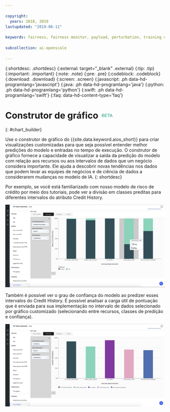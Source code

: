 ```yaml
---

copyright:
  years: 2018, 2019
lastupdated: "2019-06-11"

keywords: fairness, fairness monitor, payload, perturbation, training data, debiased

subcollection: ai-openscale

---
```


{:shortdesc: .shortdesc}
{:external: target="_blank" .external}
{:tip: .tip}
{:important: .important}
{:note: .note}
{:pre: .pre}
{:codeblock: .codeblock}
{:download: .download}
{:screen: .screen}
{:javascript: .ph data-hd-programlang='javascript'}
{:java: .ph data-hd-programlang='java'}
{:python: .ph data-hd-programlang='python'}
{:swift: .ph data-hd-programlang='swift'}
{:faq: data-hd-content-type='faq'}

# Construtor de gráfico ![tag beta](images/beta.png)
{: #chart_builder}

Use o construtor de gráfico do {{site.data.keyword.aios_short}} para criar visualizações customizadas para que seja possível entender melhor predições do modelo e entradas no tempo de execução. O construtor de gráfico fornece a capacidade de visualizar a saída da predição do modelo com relação aos recursos ou aos intervalos de dados que um negócio considera importante. Ele ajuda a descobrir novas tendências nos dados que podem levar as equipes de negócios e de ciência de dados a considerarem mudanças no modelo de IA.
{: shortdesc}

Por exemplo, se você está familiarizado com nosso modelo de risco de crédito por meio dos tutoriais, pode ver a divisão em classes preditas para diferentes intervalos do atributo Credit History. 

   ![um gráfico que mostra o recurso predição para sexo pelo recurso idade](images/by_custom_chart.png)
      
   Também é possível ver o grau de confiança do modelo ao predizer esses intervalos do Credit History. É possível analisar a carga útil de pontuação que é enviada para sua implementação no intervalo de dados selecionado por gráfico customizado (selecionando entre recursos, classes de predição e confiança).


   ![um gráfico que mostra o recurso predição para sexo pelo recurso idade](images/by_custom_chart002.png)
   
